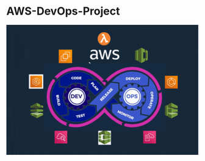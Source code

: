 # AWS-DevOps-Project
![Logo](https://github.com/harshitsahu2311/AWS-DevOps-Project/blob/main/Untitled%20design%20(1).gif)
